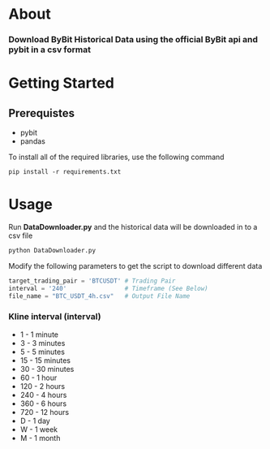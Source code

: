 # About

### Download ByBit Historical Data using the official ByBit api and pybit in a csv format


# Getting Started
## Prerequistes

- pybit
- pandas

To install all of the required libraries, use the following command

```ps
pip install -r requirements.txt
``` 

# Usage

Run **DataDownloader.py** and the historical data will be downloaded in to a csv file

```ps
python DataDownloader.py
```

Modify the following parameters to get the script to download different data

```python
target_trading_pair = 'BTCUSDT' # Trading Pair
interval = '240'                # Timeframe (See Below)
file_name = "BTC_USDT_4h.csv"   # Output File Name
```

### Kline interval (interval)
- 1 - 1 minute
- 3 - 3 minutes
- 5 - 5 minutes
- 15 - 15 minutes
- 30 - 30 minutes
- 60 - 1 hour
- 120 - 2 hours
- 240 - 4 hours
- 360 - 6 hours
- 720 - 12 hours
- D - 1 day
- W - 1 week
- M - 1 month


